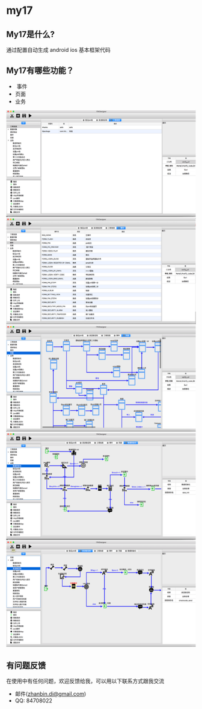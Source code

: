 # my17

## My17是什么?

通过配置自动生成 android ios 基本框架代码


## My17有哪些功能？

*  事件
*  页面
*  业务

![pics-p0](https://github.com/dizhanbin/my17/blob/master/pics/p0.png)
![pics-p1](https://github.com/dizhanbin/my17/blob/master/pics/p1.png)
![pics-p2](https://github.com/dizhanbin/my17/blob/master/pics/p2.png)
![pics-p3](https://github.com/dizhanbin/my17/blob/master/pics/p3.png)
![pics-p4](https://github.com/dizhanbin/my17/blob/master/pics/p4.png)


## 有问题反馈
在使用中有任何问题，欢迎反馈给我，可以用以下联系方式跟我交流 

* 邮件(zhanbin.di@gmail.com)
* QQ: 84708022

